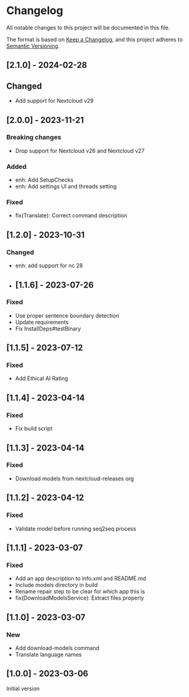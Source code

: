 # Changelog
All notable changes to this project will be documented in this file.

The format is based on [Keep a Changelog](https://keepachangelog.com/en/1.0.0/),
and this project adheres to [Semantic Versioning](https://semver.org/spec/v2.0.0.html).

## [2.1.0] - 2024-02-28

## Changed

- Add support for Nextcloud v29

## [2.0.0] - 2023-11-21

### Breaking changes

- Drop support for Nextcloud v26 and Nextcloud v27

### Added

- enh: Add SetupChecks
- enh: Add settings UI and threads setting

### Fixed

- fix(Translate): Correct command description

## [1.2.0] - 2023-10-31

### Changed

 - enh: add support for nc 28

- ## [1.1.6] - 2023-07-26

### Fixed

- Use proper sentence boundary detection
- Update requirements
- Fix InstallDeps#testBinary

## [1.1.5] - 2023-07-12

### Fixed
 - Add Ethical AI Rating

## [1.1.4] - 2023-04-14

### Fixed
- Fix build script

## [1.1.3] - 2023-04-14

### Fixed
- Download models from nextcloud-releases org


## [1.1.2] - 2023-04-12

### Fixed
 - Validate model before running seq2seq process

## [1.1.1] - 2023-03-07

### Fixed
 - Add an app description to info.xml and README.md
 - Include models directory in build
 -  Rename repair step to be clear for which app this is
 - fix(DownloadModelsService): Extract files properly

## [1.1.0] - 2023-03-07

### New
- Add download-models command
- Translate language names


## [1.0.0] - 2023-03-06
Initial version
